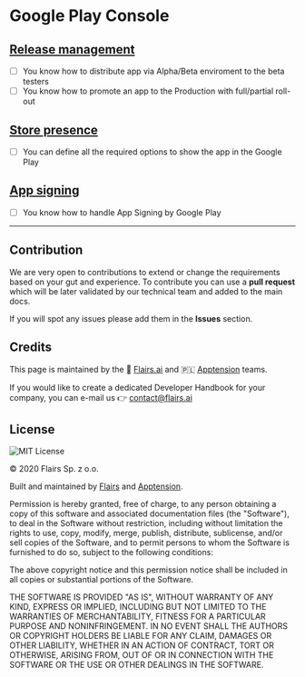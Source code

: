 Google Play Console
===================

[Release management](/Technical%20Stack/Mobile%20Developer%20(WIP)/Google%20Play%20Console.md#release-management)
-----------------------------------------------------------------------------------------------------------------

*   [ ] You know how to distribute app via Alpha/Beta enviroment to the beta testers
*   [ ] You know how to promote an app to the Production with full/partial roll-out

[Store presence](/Technical%20Stack/Mobile%20Developer%20(WIP)/Google%20Play%20Console.md#store-presence)
---------------------------------------------------------------------------------------------------------

*   [ ] You can define all the required options to show the app in the Google Play

[App signing](/Technical%20Stack/Mobile%20Developer%20(WIP)/Google%20Play%20Console.md#app-signing)
---------------------------------------------------------------------------------------------------

*   [ ] You know how to handle App Signing by Google Play

* * *

Contribution
------------

We are very open to contributions to extend or change the requirements based on your gut and experience. To contribute you can use a **pull request** which will be later validated by our technical team and added to the main docs.

If you will spot any issues please add them in the **Issues** section.

Credits
-------

This page is maintained by the 🔹 [Flairs.ai](http://Flairs.ai) and 🇵🇱 [Apptension](https://apptension.com) teams.

If you would like to create a dedicated Developer Handbook for your company, you can e-mail us 👉 [contact@flairs.ai](mailto:contact@flairs.ai)

License
-------

![MIT License](https://img.shields.io/badge/License-MIT-blue.svg)

© 2020 Flairs Sp. z o.o.

Built and maintained by [Flairs](https://www.flairs.ai) and [Apptension](https://apptension.com).

Permission is hereby granted, free of charge, to any person obtaining a copy of this software and associated documentation files (the "Software"), to deal in the Software without restriction, including without limitation the rights to use, copy, modify, merge, publish, distribute, sublicense, and/or sell copies of the Software, and to permit persons to whom the Software is furnished to do so, subject to the following conditions:

The above copyright notice and this permission notice shall be included in all copies or substantial portions of the Software.

THE SOFTWARE IS PROVIDED "AS IS", WITHOUT WARRANTY OF ANY KIND, EXPRESS OR IMPLIED, INCLUDING BUT NOT LIMITED TO THE WARRANTIES OF MERCHANTABILITY, FITNESS FOR A PARTICULAR PURPOSE AND NONINFRINGEMENT. IN NO EVENT SHALL THE AUTHORS OR COPYRIGHT HOLDERS BE LIABLE FOR ANY CLAIM, DAMAGES OR OTHER LIABILITY, WHETHER IN AN ACTION OF CONTRACT, TORT OR OTHERWISE, ARISING FROM, OUT OF OR IN CONNECTION WITH THE SOFTWARE OR THE USE OR OTHER DEALINGS IN THE SOFTWARE.